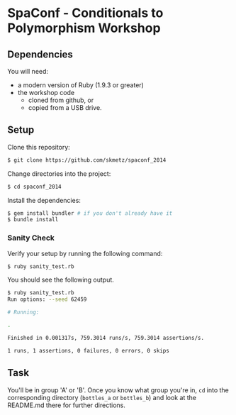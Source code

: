 # SpaConf - Conditionals to Polymorphism Workshop

## Dependencies

You will need:

* a modern version of Ruby (1.9.3 or greater)
* the workshop code
  * cloned from github, or
  * copied from a USB drive.


## Setup

Clone this repository:

```bash
$ git clone https://github.com/skmetz/spaconf_2014
```

Change directories into the project:

```bash
$ cd spaconf_2014
```

Install the dependencies:

```bash
$ gem install bundler # if you don't already have it
$ bundle install
```

### Sanity Check

Verify your setup by running the following command:

```bash
$ ruby sanity_test.rb
```

You should see the following output.
```bash
$ ruby sanity_test.rb
Run options: --seed 62459

# Running:

.

Finished in 0.001317s, 759.3014 runs/s, 759.3014 assertions/s.

1 runs, 1 assertions, 0 failures, 0 errors, 0 skips
```

## Task

You'll be in group 'A' or 'B'. Once you know what group you're in,  ```cd```
into the corresponding directory (```bottles_a``` or ```bottles_b```) and look
at the README.md there for further directions.

